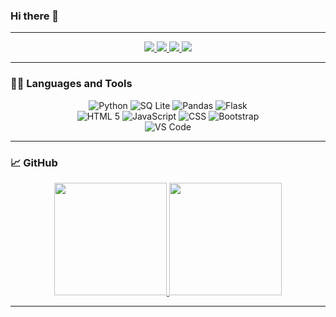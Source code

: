 ### Hi there 👋
<hr>
<p align="center">
    <a href="https://linkedin.com/in/jeffrfsimoes">
        <img src="https://img.shields.io/badge/LinkedIn-0077B5?style=for-the-badge&logo=linkedin&logoColor=white"/>
    </a>
    <a href="https://facebook.com/jeff.rayner.35">
        <img src="https://img.shields.io/badge/Facebook-1877F2?style=for-the-badge&logo=facebook&logoColor=white"/>
    </a>
    <a href="https://instagram.com/jeff_rayner">
        <img src="https://img.shields.io/badge/Instagram-E4405F?style=for-the-badge&logo=instagram&logoColor=white"/>
    </a>
    <a href="mailto:jeff_rayner@hotmail.com">
        <img src="https://img.shields.io/badge/Outlook-0078D4?style=for-the-badge&logo=microsoft-outlook&logoColor=white"/>
    </a>
</p>
<hr>

### 👩‍💻 Languages and Tools
<p align="center">
    <a><img alt="Python" src="https://img.shields.io/badge/Python-3776AB?style=for-the-badge&logo=python&logoColor=white"/></a>
    <a><img alt="SQ Lite" src="https://img.shields.io/badge/SQLite-07405E?style=for-the-badge&logo=sqlite&logoColor=white"/></a>
    <a><img alt="Pandas" src="https://img.shields.io/badge/Pandas-2C2D72?style=for-the-badge&logo=pandas&logoColor=white"/></a>
    <a><img alt="Flask" src="https://img.shields.io/badge/Flask-000000?style=for-the-badge&logo=flask&logoColor=white"/></a>
    <br>
    <a><img alt="HTML 5" src="https://img.shields.io/badge/HTML-239120?style=for-the-badge&logo=html5&logoColor=white"/></a>
    <a><img alt="JavaScript" src="https://img.shields.io/badge/JavaScript-F7DF1E?style=for-the-badge&logo=javascript&logoColor=black"/></a>
    <a><img alt="CSS" src="https://img.shields.io/badge/CSS3-1572B6?style=for-the-badge&logo=css3&logoColor=white"/></a>
    <a><img alt="Bootstrap" src="https://img.shields.io/badge/Bootstrap-563D7C?style=for-the-badge&logo=bootstrap&logoColor=white"/></a>
    <br>
    <a><img alt="VS Code" src="https://img.shields.io/badge/Visual_Studio_Code-0078D4?style=for-the-badge&logo=visual%20studio%20code"></a>
</p>
<hr>

### 📈 GitHub
<p align="center">
    <a href="https://github.com/JeffRayner">
        <img height="180em" src="https://github-readme-stats-eight-theta.vercel.app/api?username=JeffRayner&show_icons=true&theme=cobalt&include_all_commits=true&count_private=true"/>
        <img height="180em" src="https://github-readme-stats-eight-theta.vercel.app/api/top-langs/?username=JeffRayner&layout=compact&theme=cobalt"/>
    </a>
</p>
<hr>
